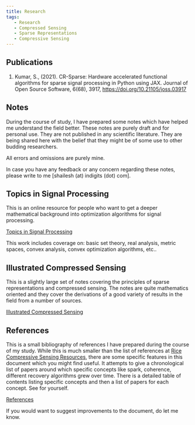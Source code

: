 ```yaml
---
title: Research
tags: 
   - Research
   - Compressed Sensing
   - Sparse Representations
   - Compressive Sensing
---
```



## Publications


1. Kumar, S., (2021). CR-Sparse: Hardware accelerated functional
   algorithms for sparse signal processing in Python using JAX. 
   Journal of Open Source Software, 6(68), 3917, 
   https://doi.org/10.21105/joss.03917

## Notes


During the course of study, I have
prepared some notes which have helped
me understand the field better. These
notes are purely draft and for personal
use. They are not published in any
scientific literature. They are being
shared here with the belief that they
might be of some use to other
budding researchers.

All errors and omissions are purely mine.

In case you have any feedback or any
concern regarding these notes, please
write to me [shailesh (at) indigits (dot) com].


## Topics in Signal Processing


This is an online resource for people who want to get
a deeper mathematical background into optimization 
algorithms for signal processing.

[Topics in Signal Processing ](https://tisp.indigits.com)

This work includes coverage on:
basic set theory, real analysis, metric spaces,
convex analysis, convex optimization algorithms, 
etc..


## Illustrated Compressed Sensing



This is a slightly large set of notes covering the
principles of sparse representations and
compressed sensing. The notes are quite
mathematics oriented and they cover
the derivations of a good variety of
results in the field from a number of
sources.

[Illustrated Compressed Sensing  ](./files/notes_compressed_sensing.pdf)



## References


This is a small bibliography of references
I have prepared during the course of my study.
While this is much smaller than the
list of references at 
[Rice Compressive Sensing Resources](http://dsp.rice.edu/cs), there are some specific
features in this document which you might
find useful. It attempts to give a chronological
list of papers around which specific concepts
like spark, coherence, different recovery 
algorithms grew over time. There is a detailed
table of contents listing specific concepts
and then a list of papers for each concept.
See for yourself.

[References  ](./files/references.pdf)

If you would want to suggest improvements
to the document, do let me know. 


